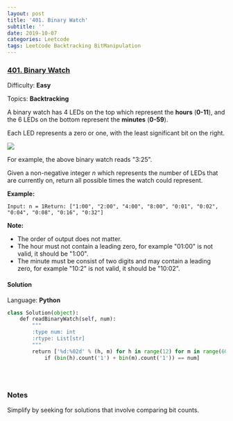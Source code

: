 ```yaml
---
layout: post
title: '401. Binary Watch'
subtitle: ''
date: 2019-10-07
categories: Leetcode
tags: Leetcode Backtracking BitManipulation
---
```

### [401\. Binary Watch](https://leetcode.com/problems/binary-watch/)

Difficulty: **Easy**

Topics: **Backtracking**


A binary watch has 4 LEDs on the top which represent the **hours** (**0-11**), and the 6 LEDs on the bottom represent the **minutes** (**0-59**).

Each LED represents a zero or one, with the least significant bit on the right.

![](https://upload.wikimedia.org/wikipedia/commons/8/8b/Binary_clock_samui_moon.jpg)

For example, the above binary watch reads "3:25".

Given a non-negative integer _n_ which represents the number of LEDs that are currently on, return all possible times the watch could represent.

**Example:**

```
Input: n = 1Return: ["1:00", "2:00", "4:00", "8:00", "0:01", "0:02", "0:04", "0:08", "0:16", "0:32"]
```

**Note:**  

*   The order of output does not matter.
*   The hour must not contain a leading zero, for example "01:00" is not valid, it should be "1:00".
*   The minute must be consist of two digits and may contain a leading zero, for example "10:2" is not valid, it should be "10:02".


#### Solution

Language: **Python**

```python
class Solution(object):
    def readBinaryWatch(self, num):
        """
        :type num: int
        :rtype: List[str]
        """
        return ['%d:%02d' % (h, m) for h in range(12) for m in range(60)
            if (bin(h).count('1') + bin(m).count('1')) == num]              
            
        
        
```

### Notes
Simplify by seeking for solutions that involve comparing bit counts.